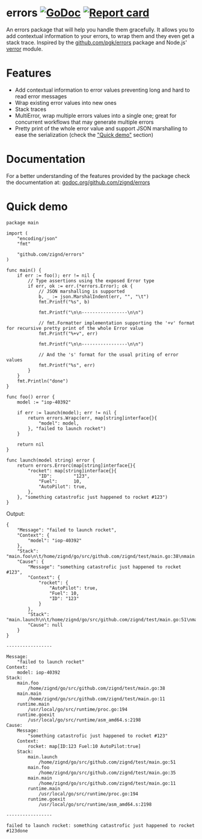 # errors [![GoDoc](https://godoc.org/github.com/zignd/errors?status.svg)](https://godoc.org/github.com/zignd/errors) [![Report card](https://goreportcard.com/badge/github.com/zignd/errors)](https://goreportcard.com/report/github.com/zignd/errors)     

An errors package that will help you handle them gracefully. It allows you to add contextual information to your errors, to wrap them and they even get a stack trace. Inspired by the [github.com/pgk/errors](https://www.github.com/pgk/errors) package and Node.js' [verror](https://github.com/joyent/node-verror) module.

# Features

* Add contextual information to error values preventing long and hard to read error messages
* Wrap existing error values into new ones
* Stack traces
* MultiError, wrap multiple errors values into a single one; great for concurrent workflows that may generate multiple errors
* Pretty print of the whole error value and support JSON marshalling to ease the serialization (check the ["Quick demo"](https://github.com/zignd/errors#quick-demo) section)

# Documentation

For a better understanding of the features provided by the package check the documentation at: [godoc.org/github.com/zignd/errors](https://godoc.org/github.com/zignd/errors)

# Quick demo

    package main

    import (
        "encoding/json"
        "fmt"

        "github.com/zignd/errors"
    )

    func main() {
        if err := foo(); err != nil {
            // Type assertions using the exposed Error type
            if err, ok := err.(*errors.Error); ok {
                // JSON marshalling is supported
                b, _ := json.MarshalIndent(err, "", "\t")
                fmt.Printf("%s", b)

                fmt.Printf("\n\n-----------------\n\n")

                // fmt.Formatter implementation supporting the '+v' format for recursive pretty print of the whole Error value
                fmt.Printf("%+v", err)

                fmt.Printf("\n\n-----------------\n\n")

                // And the 's' format for the usual priting of error values
                fmt.Printf("%s", err)
            }
        }
        fmt.Println("done")
    }

    func foo() error {
        model := "iop-40392"

        if err := launch(model); err != nil {
            return errors.Wrapc(err, map[string]interface{}{
                "model": model,
            }, "failed to launch rocket")
        }

        return nil
    }

    func launch(model string) error {
        return errors.Errorc(map[string]interface{}{
            "rocket": map[string]interface{}{
                "ID":        "123",
                "Fuel":      10,
                "AutoPilot": true,
            },
        }, "something catastrofic just happened to rocket #123")
    }

Output:

    {
        "Message": "failed to launch rocket",
        "Context": {
            "model": "iop-40392"
        },
        "Stack": "main.foo\n\t/home/zignd/go/src/github.com/zignd/test/main.go:38\nmain.main\n\t/home/zignd/go/src/github.com/zignd/test/main.go:11\nruntime.main\n\t/usr/local/go/src/runtime/proc.go:194\nruntime.goexit\n\t/usr/local/go/src/runtime/asm_amd64.s:2198",
        "Cause": {
            "Message": "something catastrofic just happened to rocket #123",
            "Context": {
                "rocket": {
                    "AutoPilot": true,
                    "Fuel": 10,
                    "ID": "123"
                }
            },
            "Stack": "main.launch\n\t/home/zignd/go/src/github.com/zignd/test/main.go:51\nmain.foo\n\t/home/zignd/go/src/github.com/zignd/test/main.go:35\nmain.main\n\t/home/zignd/go/src/github.com/zignd/test/main.go:11\nruntime.main\n\t/usr/local/go/src/runtime/proc.go:194\nruntime.goexit\n\t/usr/local/go/src/runtime/asm_amd64.s:2198",
            "Cause": null
        }
    }

    -----------------

    Message:
        "failed to launch rocket"
    Context:
        model: iop-40392
    Stack:
        main.foo
            /home/zignd/go/src/github.com/zignd/test/main.go:38
        main.main
            /home/zignd/go/src/github.com/zignd/test/main.go:11
        runtime.main
            /usr/local/go/src/runtime/proc.go:194
        runtime.goexit
            /usr/local/go/src/runtime/asm_amd64.s:2198
    Cause:
        Message:
            "something catastrofic just happened to rocket #123"
        Context:
            rocket: map[ID:123 Fuel:10 AutoPilot:true]
        Stack:
            main.launch
                /home/zignd/go/src/github.com/zignd/test/main.go:51
            main.foo
                /home/zignd/go/src/github.com/zignd/test/main.go:35
            main.main
                /home/zignd/go/src/github.com/zignd/test/main.go:11
            runtime.main
                /usr/local/go/src/runtime/proc.go:194
            runtime.goexit
                /usr/local/go/src/runtime/asm_amd64.s:2198

    -----------------

    failed to launch rocket: something catastrofic just happened to rocket #123done